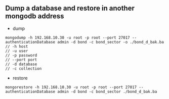 ## Dump a database and restore in another mongodb address

- dump 
```
mongodump -h 192.168.10.30 -u root -p root --port 27017 --authenticationDatabase admin -d bond -c bond_sector -o ./bond_d_bak.ba
// -h host
// -u user 
// -p password
// --port port 
// -d database 
// -c collection 
```

- restore 

```
mongorestore -h 192.168.10.30 -u root -p root --port 27017 --authenticationDatabase admin -d bond -c bond_sector ./bond_d_bak.ba
```
